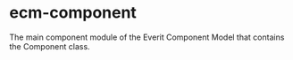 ecm-component
=============

The main component module of the Everit Component Model that contains the Component class.
